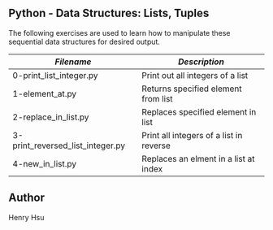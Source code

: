 ## Python - Data Structures: Lists, Tuples

The following exercises are used to learn how to manipulate these sequential data structures for desired output.

|            *Filename*            |              *Description*                 |
|----------------------------------|--------------------------------------------|
| 0-print_list_integer.py          | Print out all integers of a list           |
| 1-element_at.py                  | Returns specified element from list        |
| 2-replace_in_list.py             | Replaces specified element in list         |
| 3-print_reversed_list_integer.py | Print all integers of a list in reverse    |
| 4-new_in_list.py                 | Replaces an elment in a list at index      |



## Author
Henry Hsu

